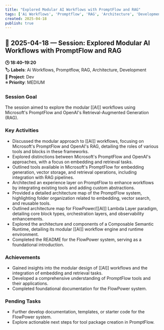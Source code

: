 ```yaml
---
title: "Explored Modular AI Workflows with PromptFlow and RAG"
tags: ['Ai Workflows', 'Promptflow', 'RAG', 'Architecture', 'Development']
created: 2025-04-18
publish: true
---
```


## 📅 2025-04-18 — Session: Explored Modular AI Workflows with PromptFlow and RAG

**🕒 18:40–19:20**  
**🏷️ Labels**: Ai Workflows, Promptflow, RAG, Architecture, Development  
**📂 Project**: Dev  
**⭐ Priority**: MEDIUM  


### Session Goal
The session aimed to explore the modular [[AI]] workflows using Microsoft's PromptFlow and OpenAI's Retrieval-Augmented Generation (RAG).

### Key Activities
- Discussed the modular approach to [[AI]] workflows, focusing on Microsoft's PromptFlow and OpenAI's RAG, detailing the roles of various tools and blocks in these frameworks.
- Explored distinctions between Microsoft's PromptFlow and OpenAI's approaches, with a focus on embedding and retrieval tasks.
- Outlined tools available in Microsoft's PromptFlow for embedding generation, vector storage, and retrieval operations, including integration with RAG pipelines.
- Architected an experience layer on PromptFlow to enhance workflows by integrating existing tools and adding custom abstractions.
- Provided a detailed architecture map of the PromptFlow system, highlighting folder organization related to embedding, vector search, and reusable tools.
- Outlined architecture map for FlowPower/[[AI]] Lambda Layer paradigm, detailing core block types, orchestration layers, and observability enhancements.
- Explored the architecture and components of a Composable Semantic Runtime, detailing its modular [[AI]] workflow engine and runtime environment.
- Completed the README for the FlowPower system, serving as a foundational introduction.

### Achievements
- Gained insights into the modular design of [[AI]] workflows and the integration of embedding and retrieval tasks.
- Developed a comprehensive understanding of PromptFlow tools and their applications.
- Completed foundational documentation for the FlowPower system.

### Pending Tasks
- Further develop documentation, templates, or starter code for the FlowPower system.
- Explore actionable next steps for tool package creation in PromptFlow.
